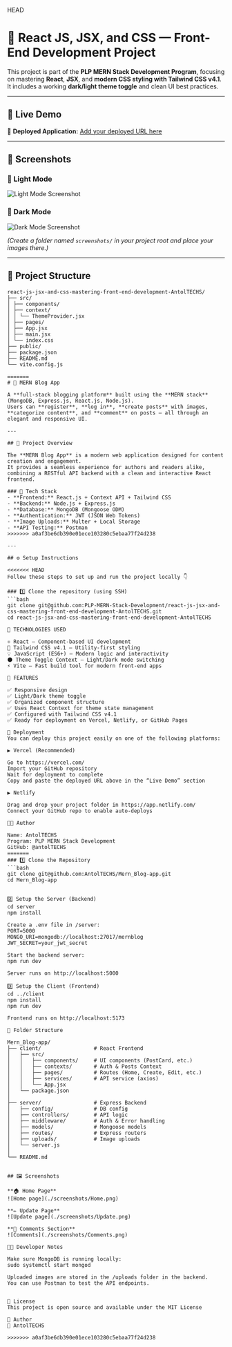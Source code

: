  HEAD
# 🌟 React JS, JSX, and CSS — Front-End Development Project

This project is part of the **PLP MERN Stack Development Program**, focusing on mastering **React**, **JSX**, and **modern CSS styling with Tailwind CSS v4.1**.  
It includes a working **dark/light theme toggle** and clean UI best practices.

---

## 🚀 Live Demo
🔗 **Deployed Application:** [Add your deployed URL here](https://your-vercel-or-netlify-link.vercel.app)

---

## 📸 Screenshots

### 🧩 Light Mode
![Light Mode Screenshot](./screenshots/light-mode.png)

### 🌙 Dark Mode
![Dark Mode Screenshot](./screenshots/dark-mode.png)

*(Create a folder named `screenshots/` in your project root and place your images there.)*

---

## 📁 Project Structure
```
react-js-jsx-and-css-mastering-front-end-development-AntolTECHS/
├── src/
│ ├── components/
│ ├── context/
│ │ └── ThemeProvider.jsx
│ ├── pages/
│ ├── App.jsx
│ ├── main.jsx
│ └── index.css
├── public/
├── package.json
├── README.md
└── vite.config.js

=======
# 📰 MERN Blog App

A **full-stack blogging platform** built using the **MERN stack** (MongoDB, Express.js, React.js, Node.js).  
Users can **register**, **log in**, **create posts** with images, **categorize content**, and **comment** on posts — all through an elegant and responsive UI.

---

## 🚀 Project Overview

The **MERN Blog App** is a modern web application designed for content creation and engagement.  
It provides a seamless experience for authors and readers alike, combining a RESTful API backend with a clean and interactive React frontend.

### 🧩 Tech Stack
- **Frontend:** React.js + Context API + Tailwind CSS
- **Backend:** Node.js + Express.js
- **Database:** MongoDB (Mongoose ODM)
- **Authentication:** JWT (JSON Web Tokens)
- **Image Uploads:** Multer + Local Storage
- **API Testing:** Postman
>>>>>>> a0af3be6db390e01ece103280c5ebaa77f24d238

---

## ⚙️ Setup Instructions

<<<<<<< HEAD
Follow these steps to set up and run the project locally 👇  

### 1️⃣ Clone the repository (using SSH)
```bash
git clone git@github.com:PLP-MERN-Stack-Development/react-js-jsx-and-css-mastering-front-end-development-AntolTECHS.git
cd react-js-jsx-and-css-mastering-front-end-development-AntolTECHS

🎨 TECHNOLOGIES USED

⚛️ React — Component-based UI development
🎨 Tailwind CSS v4.1 — Utility-first styling
💡 JavaScript (ES6+) — Modern logic and interactivity
🌑 Theme Toggle Context — Light/Dark mode switching
⚡ Vite — Fast build tool for modern front-end apps

🧠 FEATURES

✅ Responsive design
✅ Light/Dark theme toggle
✅ Organized component structure
✅ Uses React Context for theme state management
✅ Configured with Tailwind CSS v4.1
✅ Ready for deployment on Vercel, Netlify, or GitHub Pages

🚀 Deployment
You can deploy this project easily on one of the following platforms:

▶️ Vercel (Recommended)

Go to https://vercel.com/
Import your GitHub repository
Wait for deployment to complete
Copy and paste the deployed URL above in the “Live Demo” section

▶️ Netlify

Drag and drop your project folder in https://app.netlify.com/
Connect your GitHub repo to enable auto-deploys

👨‍💻 Author

Name: AntolTECHS
Program: PLP MERN Stack Development
GitHub: @antolTECHS
=======
### 1️⃣ Clone the Repository
```bash
git clone git@github.com:AntolTECHS/Mern_Blog-app.git
cd Mern_Blog-app


2️⃣ Setup the Server (Backend)
cd server
npm install

Create a .env file in /server:
PORT=5000
MONGO_URI=mongodb://localhost:27017/mernblog
JWT_SECRET=your_jwt_secret

Start the backend server:
npm run dev

Server runs on http://localhost:5000

3️⃣ Setup the Client (Frontend)
cd ../client
npm install
npm run dev

Frontend runs on http://localhost:5173

🧩 Folder Structure

Mern_Blog-app/
├── client/                 # React Frontend
│   ├── src/
│   │   ├── components/     # UI components (PostCard, etc.)
│   │   ├── contexts/       # Auth & Posts Context
│   │   ├── pages/          # Routes (Home, Create, Edit, etc.)
│   │   ├── services/       # API service (axios)
│   │   └── App.jsx
│   └── package.json
│
├── server/                 # Express Backend
│   ├── config/             # DB config
│   ├── controllers/        # API logic
│   ├── middleware/         # Auth & Error handling
│   ├── models/             # Mongoose models
│   ├── routes/             # Express routers
│   ├── uploads/            # Image uploads
│   └── server.js
│
└── README.md


## 🖼 Screenshots

**🏠 Home Page**  
![Home page](./screenshots/Home.png)

**✏️ Update Page**  
![Update page](./screenshots/Update.png)

**💬 Comments Section**  
![Comments](./screenshots/Comments.png)

🧑‍💻 Developer Notes

Make sure MongoDB is running locally:
sudo systemctl start mongod

Uploaded images are stored in the /uploads folder in the backend.
You can use Postman to test the API endpoints.


🧾 License
This project is open source and available under the MIT License

🤝 Author
👤 AntolTECHS

>>>>>>> a0af3be6db390e01ece103280c5ebaa77f24d238

